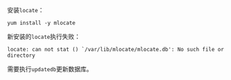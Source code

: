 安装`locate`：

```shell
yum install -y mlocate
```

新安装的`locate`执行失败：

```shell
locate: can not stat () `/var/lib/mlocate/mlocate.db': No such file or directory
```

需要执行`updatedb`更新数据库。

